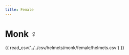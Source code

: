 ```yaml
---
title: Female
---
```


# Monk :female_sign:

{{ read_csv('../../csv/helmets/monk/female/helmets.csv') }}
